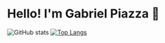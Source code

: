 # Hello! I'm Gabriel Piazza 👋
  ![GitHub stats](https://github-readme-stats.vercel.app/api?username=gpbPiazza&theme=tokyonight&show_icons=true&hight=100) 
  [![Top Langs](https://github-readme-stats.vercel.app/api/top-langs/?username=gpbPiazza&theme=tokyonight&show_icons=true&layout=compact)](https://github.com/anuraghazra/github-readme-stats)

